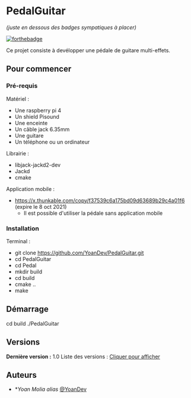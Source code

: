 # PedalGuitar
_(juste en dessous des badges sympatiques à placer)_

[![forthebadge](https://img.shields.io/badge/C-00599C?style=for-the-badge&logo=c&logoColor=white)](http://forthebadge.com) 

Ce projet consiste à devélopper une pédale de guitare multi-effets.

## Pour commencer

### Pré-requis

Matériel :
  - Une raspberry pi 4
  - Un shield Pisound
  - Une enceinte
  - Un câble jack 6.35mm
  - Une guitare
  - Un téléphone ou un ordinateur

Librairie :
  - libjack-jackd2-dev
  - Jackd
  - cmake

Application mobile :
   - https://x.thunkable.com/copy/f37539c6a175bd09d63689b29c4a01f6 (expire le 8 oct 2021)
      - Il est possible d'utiliser la pédale sans application mobile

### Installation

Terminal :
  - git clone https://github.com/YoanDev/PedalGuitar.git
  - cd PedalGuitar
  - cd Pedal
  - mkdir build
  - cd build
  - cmake ..
  - make 

## Démarrage

cd build
./PedalGuitar

## Versions
**Dernière version :** 1.0
Liste des versions : [Cliquer pour afficher](https://github.com/YoanDev/PedalGuitar/tags)

## Auteurs
* **Yoan Molia* _alias_ [@YoanDev](https://github.com/YoanDev)


